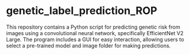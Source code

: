 # genetic_label_prediction_ROP
This repository contains a Python script for predicting genetic risk from images using a convolutional neural network, specifically EfficientNet V2 Large. The program includes a GUI for easy interaction, allowing users to select a pre-trained model and image folder for making predictions.
